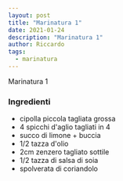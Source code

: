 ```yaml
---
layout: post
title: "Marinatura 1"
date: 2021-01-24
description: "Marinatura 1"
author: Riccardo
tags:
  - marinatura
---
```

Marinatura 1

### Ingredienti

- cipolla piccola tagliata grossa
- 4 spicchi d'aglio tagliati in 4
- succo di limone + buccia
- 1/2 tazza d'olio
- 2cm zenzero tagliato sottile
- 1/2 tazza di salsa di soia
- spolverata di coriandolo
